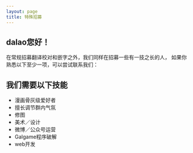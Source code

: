 ```yaml
---
layout: page
title: 特殊招募
---
```


## dalao您好！

在常规招募翻译校对和嵌字之外，我们同样在招募一些有一技之长的人，
如果你熟悉以下至少一项，可以尝试联系我们：

## 我们需要以下技能

* 漫画骨灰级爱好者
* 擅长调节群内气氛
* 修图
* 美术／设计
* 微博／公众号运营
* Galgame程序破解
* web开发